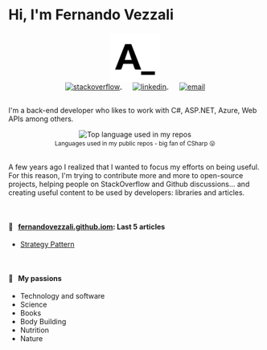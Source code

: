 # Hi, I'm Fernando Vezzali

<p align="center">
  <a href="[https://aralroca.com](https://fernandovezzali.github.io)">
    <img width="100" src="https://github.com/aralroca/aralroca.com/raw/master/public/images/logo.svg" alt="logo" />
  </a>
</p>



<p align="center" style="margin: -20px 0 30px">
  <a href="https://stackoverflow.com/users/1086241/fernando-vezzali" target="_blank" style='margin-right:10px'>
    <img align="center" src="https://cdn.jsdelivr.net/npm/simple-icons@3.0.1/icons/stackoverflow.svg" alt="stackoverflow" height="22px" width="22px" />
  </a>
  &nbsp;&nbsp;
  <a href="https://www.linkedin.com/in/fernandovezzali/" target="_blank" style='margin-right:10px'>
    <img align="center" src="https://cdn.jsdelivr.net/npm/simple-icons@3.0.1/icons/linkedin.svg" alt="linkedin" height="22px" width="22px" />
  </a>
  &nbsp;&nbsp;
  <a href="mailto:vezzali@protonmain.com" target="_blank">
    <img align="center" src="https://cdn.jsdelivr.net/npm/simple-icons@3.0.1/icons/protonmail.svg" alt="email" height="22px" width="22px" />
  </a>
</p>

I'm a back-end developer who likes to work with C#, ASP.NET, Azure, Web APIs among others. 

<div align="center">
  <img width="" src="https://github-readme-stats.vercel.app/api/top-langs/?username=fernandovezzali&layout=compact&hide_title=1&card_width=300" alt="Top language used in my repos" />
  <br />
  <small>Languages used in my public repos - big fan of CSharp 😛</small>
  <br />
  <br />
</div>

A few years ago I realized that I wanted to focus my efforts on being useful. For this reason, I'm trying to contribute more and more to open-source projects, helping people on StackOverflow and Github discussions... and creating useful content to be used by developers: libraries and articles. 

<br />

#### 📖 &nbsp;&nbsp;[fernandovezzali.github.iom](https://fernandovezzali.github.io): Last 5 articles
 
* [Strategy Pattern](https://fernandovezzali.github.io/docs/behavioral-design-patterns/strategy-patterns) 

<br />

#### 🧡 &nbsp;&nbsp;My passions

* Technology and software
* Science 
* Books 
* Body Building
* Nutrition
* Nature

<br />
